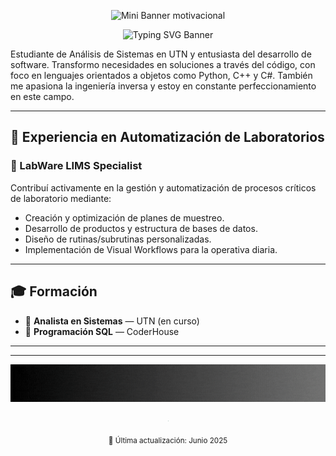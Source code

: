 <p align="center">
  <img src="https://capsule-render.vercel.app/api?type=speech&height=60&width=600&fontSize=20&font=Courier+Prime&color=474747&text=Programando%20el%20mañana,%20innovando%20el%20hoy&animation=blinking&fontColor=FFFFFF" alt="Mini Banner motivacional"/>
</p>
<div align="center">
  <img src="https://readme-typing-svg.demolab.com?font=Courier+New&size=22&pause=1000&color=6e6e6e&width=800&height=35&lines=Nombre:+Facundo+%20+Martin+Moriconi;Desarrollador+Python,+LIMS+y+Domotica;Integrando+tecnologia+legacy+a+LIMS+modernos;Automatizando+procesos+de+laboratorios" alt="Typing SVG Banner" />
</div>




<p align="Left">
Estudiante de Análisis de Sistemas en UTN y entusiasta del desarrollo de software. Transformo necesidades en soluciones a través del código, con foco en lenguajes orientados a objetos como Python, C++ y C#. También me apasiona la ingeniería inversa y estoy en constante perfeccionamiento en este campo.
</p>

---

## 🚀 Experiencia en Automatización de Laboratorios

### 🧪 LabWare LIMS Specialist

Contribuí activamente en la gestión y automatización de procesos críticos de laboratorio mediante:

- Creación y optimización de planes de muestreo.
- Desarrollo de productos y estructura de bases de datos.
- Diseño de rutinas/subrutinas personalizadas.
- Implementación de Visual Workflows para la operativa diaria.

---

## 🎓 Formación

- 📘 **Analista en Sistemas** — UTN (en curso)  
- 🧾 **Programación SQL** — CoderHouse

---


---
<p align="center">
  <img src="https://github.com/FacundoM22/FacundoM22/blob/main/PYTHON.gif?raw=true" alt="Banner Final Python" width="700" height="60"/>
</p>



<p align="center">
  <span style="zoom: 0.005;">
    <a href="https://www.linkedin.com/in/facundo-martin-moriconi-3581a11aa/">
      <img src="https://img.shields.io/badge/LinkedIn-0077B5?style=for-the-badge&logo=linkedin&logoColor=white"/>
    </a>
    <a href="mailto:facundomoriconi.code@gmail.com">
      <img src="https://img.shields.io/badge/Email-D14836?style=for-the-badge&logo=gmail&logoColor=white"/>
    </a>
  </span>
</p>

<p align="center">
  <sub>📅 Última actualización: Junio 2025</sub>
</p>
